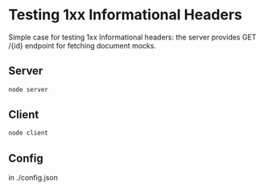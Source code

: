 # Testing 1xx Informational Headers

Simple case for testing 1xx Informational headers: the server provides GET /{id} endpoint for fetching document mocks.

## Server

```bash
node server
```

## Client

```bash
node client
```

## Config

in ./config.json
